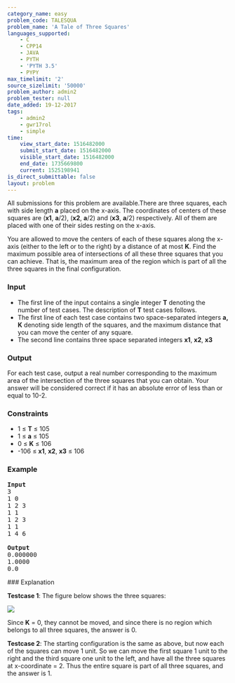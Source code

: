 ```yaml
---
category_name: easy
problem_code: TALESQUA
problem_name: 'A Tale of Three Squares'
languages_supported:
    - C
    - CPP14
    - JAVA
    - PYTH
    - 'PYTH 3.5'
    - PYPY
max_timelimit: '2'
source_sizelimit: '50000'
problem_author: admin2
problem_tester: null
date_added: 19-12-2017
tags:
    - admin2
    - gwr17rol
    - simple
time:
    view_start_date: 1516482000
    submit_start_date: 1516482000
    visible_start_date: 1516482000
    end_date: 1735669800
    current: 1525198941
is_direct_submittable: false
layout: problem
---
```

All submissions for this problem are available.There are three squares, each with side length **a** placed on the x-axis. The coordinates of centers of these squares are (**x1**, **a**/2), (**x2**, **a**/2) and (**x3**, **a**/2) respectively. All of them are placed with one of their sides resting on the x-axis.

You are allowed to move the centers of each of these squares along the x-axis (either to the left or to the right) by a distance of at most **K**. Find the maximum possible area of intersections of all these three squares that you can achieve. That is, the maximum area of the region which is part of all the three squares in the final configuration.

### Input

- The first line of the input contains a single integer **T** denoting the number of test cases. The description of **T** test cases follows.
- The first line of each test case contains two space-separated integers **a, K** denoting side length of the squares, and the maximum distance that you can move the center of any square.
- The second line contains three space separated integers **x1**, **x2**, **x3**

### Output

For each test case, output a real number corresponding to the maximum area of the intersection of the three squares that you can obtain. Your answer will be considered correct if it has an absolute error of less than or equal to 10-2.

### Constraints

- 1 ≤ **T** ≤ 105
- 1 ≤ **a** ≤ 105
- 0 ≤ **K** ≤ 106
- -106 ≤ **x1**, **x2**, **x3** ≤ 106

### Example

<pre>
<b>Input</b>
3
1 0
1 2 3
1 1
1 2 3
1 1
1 4 6

<b>Output</b>
0.000000
1.0000
0.0
</pre>### Explanation

**Testcase 1**: The figure below shows the three squares:

![](https://codechef_shared.s3.amazonaws.com/download/upload/ACM17GWR/TALESQUA.png)

Since **K** = 0, they cannot be moved, and since there is no region which belongs to all three squares, the answer is 0.

**Testcase 2**: The starting configuration is the same as above, but now each of the squares can move 1 unit. So we can move the first square 1 unit to the right and the third square one unit to the left, and have all the three squares at x-coordinate = 2. Thus the entire square is part of all three squares, and the answer is 1.
